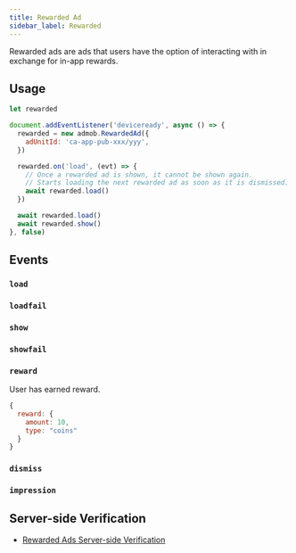 ```yaml
---
title: Rewarded Ad
sidebar_label: Rewarded
---
```


Rewarded ads are ads that users have the option of interacting with in exchange for in-app rewards.

## Usage

```js
let rewarded

document.addEventListener('deviceready', async () => {
  rewarded = new admob.RewardedAd({
    adUnitId: 'ca-app-pub-xxx/yyy',
  })

  rewarded.on('load', (evt) => {
    // Once a rewarded ad is shown, it cannot be shown again.
    // Starts loading the next rewarded ad as soon as it is dismissed.
    await rewarded.load()
  })

  await rewarded.load()
  await rewarded.show()
}, false)
```

## Events

### `load`

### `loadfail`

### `show`

### `showfail`

### `reward`

User has earned reward.

```js
{
  reward: {
    amount: 10,
    type: "coins"
  }
}
```

### `dismiss`

### `impression`

## Server-side Verification

- [Rewarded Ads Server-side Verification](../rewarded-ads-ssv)
